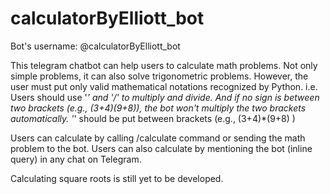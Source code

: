 # calculatorByElliott_bot
Bot's username: @calculatorByElliott_bot <br>

This telegram chatbot can help users to calculate math problems. Not only simple problems, it can also solve trigonometric problems. However, the user must put only valid mathematical notations recognized by Python. i.e. Users should use '*' and '/' to multiply and divide. And if no sign is between two brackets (e.g., (3+4)(9+8)), the bot won't multiply the two brackets automatically. '*' should be put between brackets (e.g., (3+4)*(9+8) )

Users can calculate by calling /calculate command or sending the math problem to the bot. 
Users can also calculate by mentioning the bot (inline query) in any chat on Telegram. 

Calculating square roots is still yet to be developed. 
